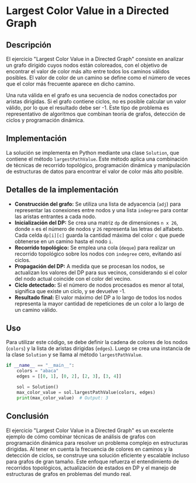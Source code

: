 # Largest Color Value in a Directed Graph

## Descripción

El ejercicio "Largest Color Value in a Directed Graph" consiste en analizar un grafo dirigido cuyos nodos están coloreados, con el objetivo de encontrar el valor de color más alto entre todos los caminos válidos posibles. El valor de color de un camino se define como el número de veces que el color más frecuente aparece en dicho camino.

Una ruta válida en el grafo es una secuencia de nodos conectados por aristas dirigidas. Si el grafo contiene ciclos, no es posible calcular un valor válido, por lo que el resultado debe ser -1. Este tipo de problema es representativo de algoritmos que combinan teoría de grafos, detección de ciclos y programación dinámica.

## Implementación

La solución se implementa en Python mediante una clase `Solution`, que contiene el método `largestPathValue`. Este método aplica una combinación de técnicas de recorrido topológico, programación dinámica y manipulación de estructuras de datos para encontrar el valor de color más alto posible.

## Detalles de la implementación

- **Construcción del grafo:** Se utiliza una lista de adyacencia (`adj`) para representar las conexiones entre nodos y una lista `indegree` para contar las aristas entrantes a cada nodo.
- **Inicialización del DP:** Se crea una matriz `dp` de dimensiones `n x 26`, donde `n` es el número de nodos y `26` representa las letras del alfabeto. Cada celda `dp[i][c]` guarda la cantidad máxima del color `c` que puede obtenerse en un camino hasta el nodo `i`.
- **Recorrido topológico:** Se emplea una cola (`deque`) para realizar un recorrido topológico sobre los nodos con `indegree` cero, evitando así ciclos.
- **Propagación del DP:** A medida que se procesan los nodos, se actualizan los valores del DP para sus vecinos, considerando si el color del nodo actual coincide con el color del vecino.
- **Ciclo detectado:** Si el número de nodos procesados es menor al total, significa que existe un ciclo, y se devuelve -1.
- **Resultado final:** El valor máximo del DP a lo largo de todos los nodos representa la mayor cantidad de repeticiones de un color a lo largo de un camino válido.

## Uso

Para utilizar este código, se debe definir la cadena de colores de los nodos (`colors`) y la lista de aristas dirigidas (`edges`). Luego se crea una instancia de la clase `Solution` y se llama al método `largestPathValue`.

```python
if __name__ == "__main__":
    colors = "abaca"
    edges = [[0, 1], [0, 2], [2, 3], [3, 4]]

    sol = Solution()
    max_color_value = sol.largestPathValue(colors, edges)
    print(max_color_value)  # Output: 3
```

## Conclusión

El ejercicio "Largest Color Value in a Directed Graph" es un excelente ejemplo de cómo combinar técnicas de análisis de grafos con programación dinámica para resolver un problema complejo en estructuras dirigidas. Al tener en cuenta la frecuencia de colores en caminos y la detección de ciclos, se construye una solución eficiente y escalable incluso para grafos de gran tamaño. Este enfoque refuerza el entendimiento de recorridos topológicos, actualización de estados en DP y el manejo de estructuras de grafos en problemas del mundo real.
